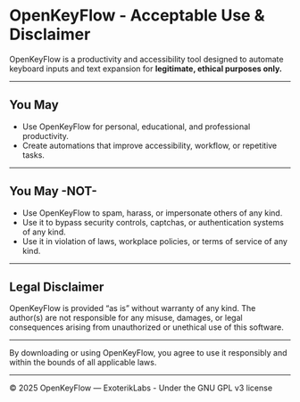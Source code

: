 # OpenKeyFlow - Acceptable Use & Disclaimer

OpenKeyFlow is a productivity and accessibility tool designed to automate keyboard inputs
and text expansion for **legitimate, ethical purposes only.**
_________________________________________________
## You May
- Use OpenKeyFlow for personal, educational, and professional productivity.
- Create automations that improve accessibility, workflow, or repetitive tasks.
_________________________________________________
## **You May -NOT-**
- Use OpenKeyFlow to spam, harass, or impersonate others of any kind.
- Use it to bypass security controls, captchas, or authentication systems of any kind.
- Use it in violation of laws, workplace policies, or terms of service of any kind.
_________________________________________________
## Legal Disclaimer
OpenKeyFlow is provided “as is” without warranty of any kind.
The author(s) are not responsible for any misuse, damages, or legal consequences
arising from unauthorized or unethical use of this software.
_________________________________________________
By downloading or using OpenKeyFlow, you agree to use it responsibly
and within the bounds of all applicable laws.

---

© 2025 OpenKeyFlow — ExoterikLabs - Under the GNU GPL v3 license
